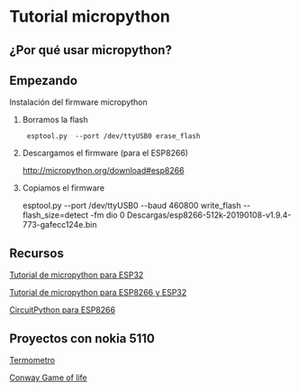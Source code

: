 # Tutorial micropython

## ¿Por qué usar micropython?

## Empezando

Instalación del firmware micropython

1. Borramos la flash

        esptool.py  --port /dev/ttyUSB0 erase_flash
        

2. Descargamos el firmware (para el ESP8266)

    http://micropython.org/download#esp8266

3. Copiamos el firmware


    esptool.py --port /dev/ttyUSB0 --baud 460800 write_flash --flash_size=detect -fm dio 0 Descargas/esp8266-512k-20190108-v1.9.4-773-gafecc124e.bin

## Recursos

[Tutorial de micropython para ESP32](https://www.cnx-software.com/2017/10/16/esp32-micropython-tutorials/) 

[Tutorial de micropython para ESP8266 y ESP32](https://randomnerdtutorials.com/getting-started-micropython-esp32-esp8266/)

[CircuitPython para ESP8266](https://learn.adafruit.com/welcome-to-circuitpython/circuitpython-for-esp8266)


## Proyectos con nokia 5110

[Termometro](https://github.com/mcauser/MicroPython-ESP8266-DHT-Nokia-5110)

[Conway Game of life](https://github.com/mcauser/MicroPython-ESP8266-Nokia-5110-Conways-Game-of-Life#configure-access-point)


